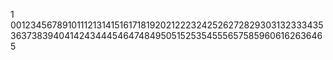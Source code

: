 1
001234567891011121314151617181920212223242526272829303132333435363738394041424344454647484950515253545556575859606162636465